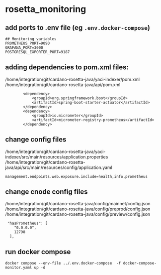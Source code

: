 # rosetta_monitoring
## add ports to .env file (eg `.env.docker-compose`)
```
## Monitoring variables
PROMETHEUS_PORT=9090
GRAFANA_PORT=3000
POSTGRESQL_EXPORTER_PORT=9187
```
## adding dependencies to  pom.xml files:
/home/integration/git/cardano-rosetta-java/yaci-indexer/pom.xml
/home/integration/git/cardano-rosetta-java/api/pom.xml
```
        <dependency>
            <groupId>org.springframework.boot</groupId>
            <artifactId>spring-boot-starter-actuator</artifactId>
        </dependency>
        <dependency>
            <groupId>io.micrometer</groupId>
            <artifactId>micrometer-registry-prometheus</artifactId>
        </dependency>
```

## change config files   
/home/integration/git/cardano-rosetta-java/yaci-indexer/src/main/resources/application.properties
/home/integration/git/cardano-rosetta-java/api/src/main/resources/config/application.yaml
```
management.endpoints.web.exposure.include=health,info,prometheus
```

## change cnode config files 
/home/integration/git/cardano-rosetta-java/config/mainnet/config.json
/home/integration/git/cardano-rosetta-java/config/preprod/config.json
/home/integration/git/cardano-rosetta-java/config/preview/config.json

```
 "hasPrometheus": [
    "0.0.0.0",
    12798
  ],
```


## run docker compose
```
docker compose --env-file ../.env.docker-compose  -f docker-compose-monitor.yaml up -d 
```
